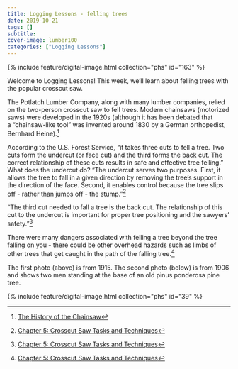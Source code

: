 ```yaml
---
title: Logging Lessons - felling trees
date: 2019-10-21
tags: []
subtitle: 
cover-image: lumber100
categories: ["Logging Lessons"]
---
```


{% include feature/digital-image.html collection="phs" id="163" %}

Welcome to Logging Lessons! This week, we’ll learn about felling trees with the popular crosscut saw.

The Potlatch Lumber Company, along with many lumber companies, relied on the two-person crosscut saw to fell trees. Modern chainsaws (motorized saws) were developed in the 1920s (although it has been debated that a “chainsaw-like tool” was invented around 1830 by a German orthopedist, Bernhard Heine).[^1]

According to the U.S. Forest Service, “it takes three cuts to fell a tree. Two cuts form the undercut (or face cut) and the third forms the back cut. The correct relationship of these cuts results in safe and effective tree felling.” What does the undercut do? “The undercut serves two purposes. First, it allows the tree to fall in a given direction by removing the tree’s support in the direction of the face. Second, it enables control because the tree slips off - rather than jumps off - the stump.”[^2]

“The third cut needed to fall a tree is the back cut. The relationship of this cut to the undercut is important for proper tree positioning and the sawyers’ safety.”[^2]

There were many dangers associated with felling a tree beyond the tree falling on you - there could be other overhead hazards such as limbs of other trees that get caught in the path of the falling tree.[^2]

The first photo (above) is from 1915. The second photo (below) is from 1906 and shows two men standing at the base of an old pinus ponderosa pine tree.

{% include feature/digital-image.html collection="phs" id="39" %}

[^1]: [The History of the Chainsaw](https://www.waldwissen.net/lernen/forstgeschichte/wsl_geschichte_motorsaege/index_EN)

[^2]: [Chapter 5: Crosscut Saw Tasks and Techniques](https://www.fs.fed.us/t-d/pubs/pdfpubs/pdf06672805/ch05.pdf)